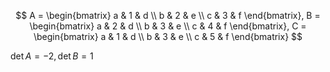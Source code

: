 $$
A = \begin{bmatrix}
a & 1 & d \\
b & 2 & e \\
c & 3 & f
\end{bmatrix},
B = \begin{bmatrix}
a & 2 & d \\
b & 3 & e \\
c & 4 & f
\end{bmatrix},
C = \begin{bmatrix}
a & 1 & d \\
b & 3 & e \\
c & 5 & f
\end{bmatrix}
$$

$\det A=-2, \det B=1$
